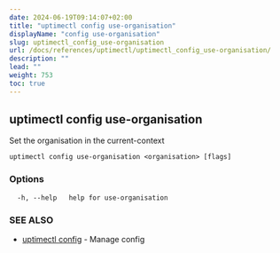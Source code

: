 ```yaml
---
date: 2024-06-19T09:14:07+02:00
title: "uptimectl config use-organisation"
displayName: "config use-organisation"
slug: uptimectl_config_use-organisation
url: /docs/references/uptimectl/uptimectl_config_use-organisation/
description: ""
lead: ""
weight: 753
toc: true
---
```

## uptimectl config use-organisation

Set the organisation in the current-context

```
uptimectl config use-organisation <organisation> [flags]
```

### Options

```
  -h, --help   help for use-organisation
```

### SEE ALSO

* [uptimectl config](/docs/references/uptimectl/uptimectl_config/)	 - Manage config


